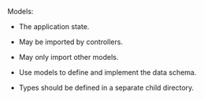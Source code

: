Models:

- The application state.
- May be imported by controllers.
- May only import other models.

- Use models to define and implement the data schema.
- Types should be defined in a separate child directory.
